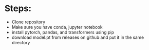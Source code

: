 # Steps:
- Clone repository
- Make sure you have conda, jupyter notebook
- install pytorch, pandas, and transformers using pip
- download model.pt from releases on github and put it in the same directory
